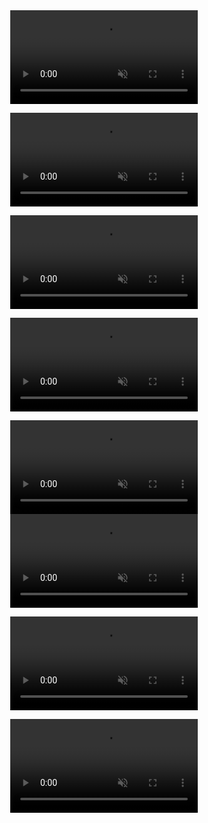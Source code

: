 <!DOCTYPE html>
<html>
<head>
<title>Motion comics</title>
<meta name="viewport" content="width=device-width">
<link rel="stylesheet" type="text/css" href="style.css">

</head>

<body>
<center><video autoplay muted loop> <source src="videos/1.mp4" ></video></center>
<p></p>
<center><video autoplay muted loop> <source src="videos/2.mp4"></video></center>
<p></p>
<center><video autoplay muted loop> <source src="videos/3.mp4"></video></center>
<p></p>
<center><video autoplay muted loop> <source src="videos/4.mp4"></video></center>
<p></p>
<center><video autoplay muted loop> <source src="videos/5.mp4"></video></center>
<center><video autoplay muted loop> <source src="videos/6.mp4"></video></center>
<p></p>
<center><video autoplay muted loop> <source src="videos/7.mp4"></video></center>
<p></p>
<center><video muted> <source src="videos/8.mp4"></video></center>
<p></p>
</body>
</html>

